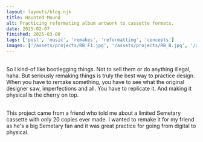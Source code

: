 ```yaml
---
layout: layouts/blog.njk
title: Haunted Mound
alt: Practicing reformating album artwork to cassette formats.
date: 2025-02-07
finished: 2025-03-08
tags: ['post', 'music', 'remakes', 'reformatting', 'concepts']
images: ['/assets/projects/RB_F1.jpg', '/assets/projects/RB_B.jpg', '/assets/projects/RB1_B.jpg', '/assets/projects/RB2_B.jpg']
---
```


<br> So I kind-of like bootlegging things. Not to sell them or do anything illegal, haha. But seriously remaking things is truly the best way to practice design. When you have to remake something, you have to see what the original designer saw, imperfections and all. You have to replicate it. And making it physical is the cherry on top.

<br> This project came from a friend who told me about a limited Semetary cassette with only 20 copies ever made. I wanted to remake it for my friend as he's a big Semetary fan and it was great practice for going from digital to physical.